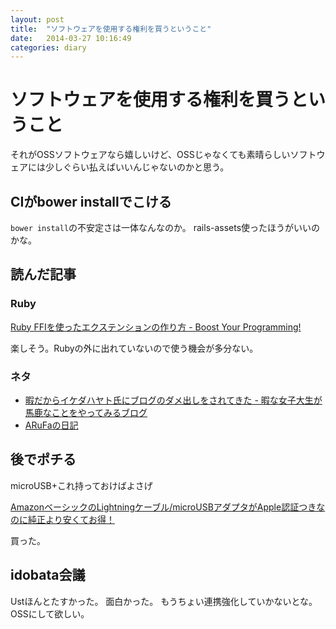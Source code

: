 ```yaml
---
layout: post
title:  "ソフトウェアを使用する権利を買うということ"
date:   2014-03-27 10:16:49
categories: diary
---
```


# ソフトウェアを使用する権利を買うということ
それがOSSソフトウェアなら嬉しいけど、OSSじゃなくても素晴らしいソフトウェアには少しぐらい払えばいいんじゃないのかと思う。

## CIがbower installでこける
`bower install`の不安定さは一体なんなのか。
rails-assets使ったほうがいいのかな。

## 読んだ記事
### Ruby
[Ruby FFIを使ったエクステンションの作り方 - Boost Your Programming!](http://kazegusuri.hateblo.jp/entry/2014/03/02/192729)

楽しそう。Rubyの外に出れていないので使う機会が多分ない。

### ネタ
- [暇だからイケダハヤト氏にブログのダメ出しをされてきた - 暇な女子大生が馬鹿なことをやってみるブログ](http://joshi-daisei.hatenablog.com/entry/2014/03/26/184559)
- [ARuFaの日記](http://d.hatena.ne.jp/Arufa/)


## 後でポチる
microUSB+これ持っておけばよさげ

[AmazonベーシックのLightningケーブル/microUSBアダプタがApple認証つきなのに純正より安くてお得！](http://ushigyu.net/2014/03/27/amazon-basics-lightning/)

買った。

## idobata会議
Ustほんとたすかった。
面白かった。
もうちょい連携強化していかないとな。
OSSにして欲しい。
